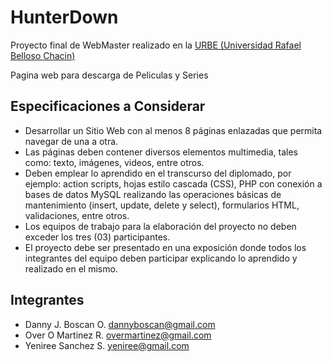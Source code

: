 # HunterDown

Proyecto final de WebMaster realizado en la [URBE (Universidad Rafael Belloso Chacin)](https://www.urbe.edu/index.jsp) 

Pagina web para descarga de Peliculas y Series

## Especificaciones a Considerar

* Desarrollar un Sitio Web con al menos 8 páginas enlazadas que permita navegar de una a otra.
* Las páginas deben contener diversos elementos multimedia, tales como: texto, imágenes, videos, entre otros.
* Deben emplear lo aprendido en el transcurso del diplomado, por ejemplo: action scripts, hojas estilo cascada (CSS), PHP con conexión a bases de datos MySQL realizando las operaciones básicas de mantenimiento (insert, update, delete y select), formularios HTML, validaciones, entre otros.
* Los equipos de trabajo para la elaboración del proyecto no deben exceder los tres (03) participantes.
* El proyecto debe ser presentado en una exposición donde todos los integrantes del equipo deben participar explicando lo aprendido y realizado en el mismo.


## Integrantes

* Danny J. Boscan O. [dannyboscan@gmail.com](https://mail.google.com/mail/?view=cm&amp;fs=1&amp;tf=1&amp;to=dannyboscan@gmail.com)
* Over O Martinez R. [overmartinez@gmail.com](https://mail.google.com/mail/?view=cm&amp;fs=1&amp;tf=1&amp;to=overmartinez@gmail.com)
* Yeniree Sanchez S. [yeniree@gmail.com](https://mail.google.com/mail/?view=cm&amp;fs=1&amp;tf=1&amp;to=yeniree@gmail.com)